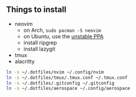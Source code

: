## Things to install

- neovim
  - on Arch, `sudo pacman -S neovim`
  - on Ubuntu, use the [unstable PPA](https://launchpad.net/~neovim-ppa/+archive/ubuntu/unstable)
  - install ripgrep
  - install lazygit
- tmux
- alacritty

```bash
ln -s ~/.dotfiles/nvim ~/.config/nvim
ln -s ~/.dotfiles/tmux/.tmux.conf ~/.tmux.conf
ln -s ~/.dotfiles/.gitconfig ~/.gitconfig
ln -s ~/.dotfiles/aerospace ~/.config/aerospace
```

